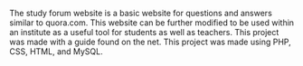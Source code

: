 The study forum website is a basic website for questions and answers similar to quora.com. This website can be further modified to be used within an institute as a useful tool for students as well as teachers. This project was made with a guide found on the net.
This project was made using PHP, CSS, HTML, and MySQL. 
